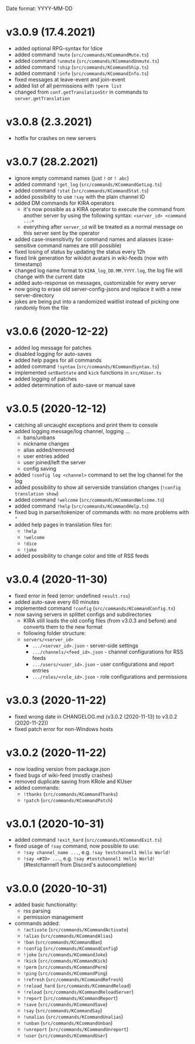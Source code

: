 Date format: YYYY-MM-DD

# v3.0.9 (17.4.2021)

* added optional RPG-syntax for !dice
* added command `!mute` (`src/commands/KCommandMute.ts`)
* added command `!unmute` (`src/commands/KCommandUnmute.ts`)
* added command `!ship` (`src/commands/KCommandShip.ts`)
* added command `!info` (`src/commands/KCommandInfo.ts`)
* fixed messages at leave-event and join-event
* added list of all permissions with `!perm list`
* changed from `conf.getTranslationStr` in commands to `server.getTranslation`

# v3.0.8 (2.3.2021)

* hotfix for crashes on new servers

# v3.0.7 (28.2.2021)

* ignore empty command names (just `!` or `! abc`)
* added command `!get_log` (`src/commands/KCommandGetLog.ts`)
* added command `!stat` (`src/commands/KCommandStat.ts`)
* added possibility to use `!say` with the plain channel ID
* added DM commands for KIRA operators
    * it's now possible as a KIRA operator to execute the command from another
      server by using the following syntax: `<server_id> <command ...>`
    * everything after `server_id` will be treated as a normal message on this
      server sent by the operator
* added case-insensitivity for command names and aliasses (case-sensitive
  command names are still possible)
* fixed losing of status by updating the status every 12h
* fixed link generation for wikidot avatars in wiki-feeds (now with timestamp)
* changed log name format to `KIRA_log_DD.MM.YYYY.log`, the log
  file will change with the current date
* added auto-response on messages, customizable for every server
* now going to erase old server-config-jsons and replace it with a new
  server-directory
* jokes are being put into a randomized waitlist instead of picking one
  randomly from the file

# v3.0.6 (2020-12-22)

* added log message for patches
* disabled logging for auto-saves
* added help pages for all commands
* added command `!syntax` (`src/commands/KCommandSyntax.ts`)
* implemented `setBanState` and `kick` functions in `src/KUser.ts`
* added logging of patches
* added determination of auto-save or manual save

# v3.0.5 (2020-12-12)

* catching all uncaught exceptions and print them to console
* added logging message/log channel, logging ...
    * bans/unbans
    * nickname changes
    * alias added/removed
    * user entries added
    * user joined/left the server
    * config saving
* added `!config log <channel>` command to set the log channel for the log
* added possibility to show all serverside translation changes (`!config translation show`)
* added command `!welcome` (`src/commands/KCommandWelcome.ts`)
* added command `!help` (`src/commands/KCommandHelp.ts`)
* fixed bug in parser/tokenizer of commands with: no more problems with `"`
* added help pages in translation files for:
    * `!help`
    * `!welcome`
    * `!dice`
    * `!joke`
* added possibility to change color and title of RSS feeds

# v3.0.4 (2020-11-30)

* fixed error in feed (error: undefined `result.rss`)
* added auto-save every 60 minutes
* implemented command `!config` (`src/commands/KCommandConfig.ts`)
* now saving servers in splittet configs and subdirectories
    * KIRA still loads the old config files (from v3.0.3 and before) and converts them to the new format
    * following folder structure:
    * `servers/<server_id>`
        * `.../<server_id>.json` - server-side settings
        * `.../channels/<feed_id>.json` - channel configurations for RSS feeds
        * `.../users/<user_id>.json` - user configurations and report entries
        * `.../roles/<role_id>.json` - role configurations and permissions

# v3.0.3 (2020-11-22)

* fixed wrong date in CHANGELOG.md (v3.0.2 (2020-11-13) to v3.0.2 (2020-11-22))
* fixed patch error for non-Windows hosts

# v3.0.2 (2020-11-22)

* now loading version from package.json
* fixed bugs of wiki-feed (mostly crashes)
* removed duplicate saving from KRole and KUser
* added commands:
    * `!thanks` (`src/commands/KCommandThanks`)
    * `!patch` (`src/commands/KCommandPatch`)

# v3.0.1 (2020-10-31)

* added command `!exit_hard` (`src/commands/KCommandExit.ts`)
* fixed usage of `!say` command, now possible to use:
    * `!say channel_name ...`, e.g. `!say testchannel1 Hello World!`
    * `!say <#ID> ...`, e.g. `!say #testchannel1 Hello World!` (#testchannel1 from Discord's autocompletion)

# v3.0.0 (2020-10-31)

* added basic functionality:
    * rss parsing
    * permission management
* commands added:
    * `!activate` (`src/commands/KCommandActivate`)
    * `!alias` (`src/commands/KCommandAlias`)
    * `!ban` (`src/commands/KCommandBan`)
    * `!config` (`src/commands/KCommandConfig`)
    * `!joke` (`src/commands/KCommandJoke`)
    * `!kick` (`src/commands/KCommandKick`)
    * `!perm` (`src/commands/KCommandPerm`)
    * `!ping` (`src/commands/KCommandPing`)
    * `!refresh` (`src/commands/KCommandRefresh`)
    * `!reload_hard` (`src/commands/KCommandReload`)
    * `!reload` (`src/commands/KCommandReloadServer`)
    * `!report` (`src/commands/KCommandReport`)
    * `!save` (`src/commands/KCommandSave`)
    * `!say` (`src/commands/KCommandSay`)
    * `!unalias` (`src/commands/KCommandUnalias`)
    * `!unban` (`src/commands/KCommandUnban`)
    * `!unreport` (`src/commands/KCommandUnreport`)
    * `!user` (`src/commands/KCommandUser`)